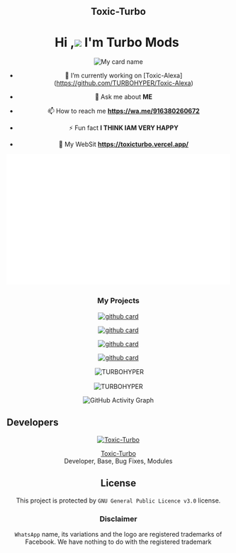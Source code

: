 <div align="center">

## Toxic-Turbo
# Hi ,<a href="Hey"><img src="https://raw.githubusercontent.com/TOXIC-DEVIL/TOXIC-DEVIL/TOXIC-DEVIL-OFFICIAL/media/Hi.gif" width="48px"></a> I'm Turbo Mods&nbsp;

![My card name](https://cardivo.vercel.app/api?name=Toxic-Turbo&description=Hi,%20Welcome%20To%20💖Turbo💖%20Profile%20❤&image=https://telegra.ph/file/6c6c82a987306cc330978.jpg&backgroundColor=%23ecf0f1&instagram=toxic_turbo777&github=TURBOHYPER&twitter=&pattern=leaf&colorPattern=%23eaeaea)

<div align="center">
  <p align="center">
    
- 🔭 I’m currently working on [Toxic-Alexa] (https://github.com/TURBOHYPER/Toxic-Alexa)

- 💬 Ask me about **ME**

- 📫 How to reach me **https://wa.me/916380260672**

- ⚡ Fun fact **I THINK IAM VERY HAPPY**

- 💫 My WebSit **https://toxicturbo.vercel.app/**


![TURBOHYPER](https://github.com/phaticusthiccy/Statics/blob/master/generated/languages.svg)
 
 ### My Projects
          
[![github card](https://github-readme-stats.vercel.app/api/pin/?username=TURBOHYPER&repo=Toxic-Alexa&theme=nightowl)](https://github.com/TURBOHYPER/Toxic-Alexa)




[![github card](https://github-readme-stats.vercel.app/api/pin/?username=TURBOHYPER&repo=Toxic-Alexa_V2&theme=nightowl)](https://github.com/TURBOHYPER/Toxic-Alexa_V2)



[![github card](https://github-readme-stats.vercel.app/api/pin/?username=Afx-Abu&repo=Abu_ser&theme=nightowl)](https://github.com/TURBOHYPER/Toxic-Alexa)



[![github card](https://github-readme-stats.vercel.app/api/pin/?username=AMRUSIR&repo=AMRU-SER&theme=nightowl)](https://github.com/TURBOHYPER/Toxic-Alexa_V2)
          
<p>&nbsp;<img align="center" src="https://github-readme-stats.vercel.app/api?username=TURBOHYPER&show_icons=true&theme=nightowl" alt="TURBOHYPER" /></p>
          
<p><img align="center" src="https://github-readme-streak-stats.herokuapp.com/?user=TURBOHYPER&theme=nightowl" alt="TURBOHYPER" /></p>
</details> </div>

![GitHub Activity Graph](https://activity-graph.herokuapp.com/graph?username=TURBOHYPER&bg_color=000000&color=4fff67&line=4fff67&point=ffffff&area=true&hide_border=true)
  </div>
          
 ## Developers
  <div align="center">
    
  [![Toxic-Turbo](https://github.com/TURBOHYPER.png?size=100)](https://github.com/TURBOHYPER)

[Toxic-Turbo](https://github.com/TURBOHYPER)        
Developer, Base, Bug Fixes, Modules
    
    


## License
This project is protected by `GNU General Public Licence v3.0` license.

### Disclaimer
`WhatsApp` name, its variations and the logo are registered trademarks of Facebook. We have nothing to do with the registered trademark
